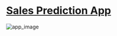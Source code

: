 # [Sales Prediction App](https://salesprediction.streamlit.app/)
![app_image](https://github.com/vkoul/st_sales_prediction/blob/main/resources/app_image.PNG)
